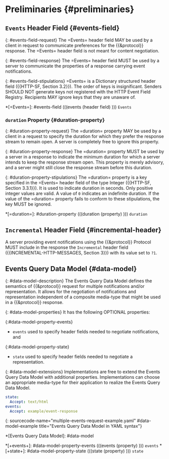 # Preliminaries {#preliminaries}

## `Events` Header Field {#events-field}

{: #events-field-request}
The =Events= header field MAY be used by a client in request to communicate preferences for the {{&protocol}} response. The =Events= header field is not meant for content negotiation.

{: #events-field-response}
The =Events= header field MUST be used by a server to communicate the properties of a response carrying event notifications.

{: #events-field-stipulations}
=Events= is a Dictionary structured header field ({{HTTP-SF, Section 3.2}}). The order of keys is insignificant. Senders SHOULD NOT generate keys not registered with the HTTP Event Field Registry. Recipients MAY ignore keys that they are unaware of.

*[=Events=]: #events-field (((events (header field) ))) `Events`

### `duration` Property {#duration-property}

{: #duration-property-request}
The =duration= property MAY be used by a client in a request to specify the duration for which they prefer the response stream to remain open. A server is completely free to ignore this property.

{: #duration-property-response}
The =duration= property MUST be used by a server in a response to indicate the minimum duration for which a server intends to keep the response stream open. This property is merely advisory, and a server might still close the response stream before this duration.

{: #duration-property-stipulations}
The =duration= property is a key specified in the =Events= header field of the type Integer ({{HTTP-SF, Section 3.3.1}}). It is used to indicate duration in seconds. Only positive integer values are valid. A value of `0` indicates an indefinite duration. If the value of the =duration= property fails to conform to these stipulations, the key MUST be ignored.

*[=duration=]: #duration-property (((duration (property) ))) `duration`

## `Incremental` Header Field {#incremental-header}

A server providing event notifications using the {{&protocol}} Protocol MUST include in the response the `Incremental` header field ({{INCREMENTAL-HTTP-MESSAGES, Section 3}}) with its value set to `?1`.

## Events Query Data Model {#data-model}

{: #data-model-description}
The Events Query Data Model defines the semantics of {{&protocol}} request for multiple notifications and/or representation. It allows for the negotiation of notifications and representation independent of a composite media-type that might be used in a {{&protocol}} response.

{: #data-model-properties}
It has the following OPTIONAL properties:

{:#data-model-property-events}
+ `events` used to specify header fields needed to negotiate notifications, and

{:#data-model-property-state}
+ `state` used to specify header fields needed to negotiate a representation.

{: #data-model-extensions}
Implementations are free to extend the Events Query Data Model with additional properties. Implementations can choose an appropriate media-type for their application to realize the Events Query Data Model.

~~~ yaml
state:
  Accept: text/html
events:
  Accept: example/event-response
~~~
{: sourcecode-name="multiple-events-request-example.yaml" #data-model-example title="Events Query Data Model in YAML syntax"}

*[Events Query Data Model]: #data-model

*[+events+]: #data-model-property-events (((events (property) ))) `events`
*[+state+]: #data-model-property-state (((state (property) ))) `state`
